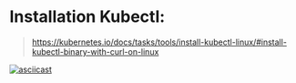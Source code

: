 # Installation Kubectl:

> https://kubernetes.io/docs/tasks/tools/install-kubectl-linux/#install-kubectl-binary-with-curl-on-linux

[![asciicast](https://asciinema.org/a/NZtsMqubyd5RJSlxLtVQQt264.svg)](https://asciinema.org/a/NZtsMqubyd5RJSlxLtVQQt264)